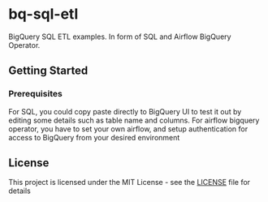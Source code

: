 # bq-sql-etl

BigQuery SQL ETL examples. In form of SQL and Airflow BigQuery Operator.

## Getting Started

### Prerequisites

For SQL, you could copy paste directly to BigQuery UI to test it out by editing some details such as table name and columns. For airflow bigquery operator, you have to set your own airflow, and setup authentication for access to BigQuery from your desired environment

## License

This project is licensed under the MIT License - see the [LICENSE](LICENSE) file for details
